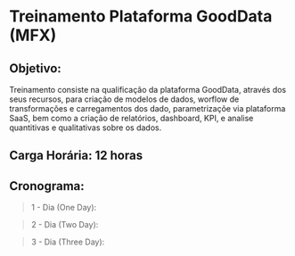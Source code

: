 # Treinamento Plataforma GoodData (MFX)

## Objetivo:
Treinamento consiste na qualificação da plataforma GoodData, através dos seus recursos, para criação de modelos de dados, worflow de transformações e carregamentos dos dado, parametrizaçõe via plataforma SaaS, bem como a criação de relatórios, dashboard, KPI, e analise quantitivas e qualitativas sobre os dados.
## Carga Horária: 12 horas

## Cronograma: 

> 1 - Dia (One Day):



> 2 - Dia (Two Day):


> 3 - Dia (Three Day): 
